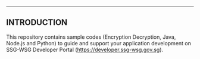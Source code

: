 ------------
INTRODUCTION
------------

This repository contains sample codes (Encryption Decryption, Java, Node.js and Python) to guide and support your application development on SSG-WSG Developer Portal (https://developer.ssg-wsg.gov.sg).
